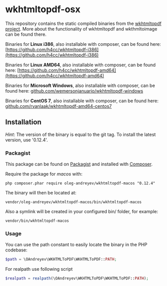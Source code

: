 wkhtmltopdf-osx
================

This repository contains the static compiled binaries from the [wkhtmltopdf project](http://wkhtmltopdf.org/).
More about the functionality of wkhtmltopdf and wkthmltoimage can be found there.

Binaries for __Linux i386__, also installable with composer, can be found here: [https://github.com/h4cc/wkhtmltopdf-i386](https://github.com/h4cc/wkhtmltopdf-i386)

Binaries for __Linux AMD64__, also installable with composer, can be found here: [https://github.com/h4cc/wkhtmltopdf-amd64](https://github.com/h4cc/wkhtmltopdf-amd64)

Binaries for __Microsoft Windows__, also installable with composer, can be found here: [github.com/wemersonjanuario/wkhtmltopdf-windows](https://github.com/wemersonjanuario/wkhtmltopdf-windows)

Binaries for __CentOS 7__, also installable with composer, can be found here: [github.com/rvanlaak/wkhtmltopdf-amd64-centos7](https://github.com/rvanlaak/wkhtmltopdf-amd64-centos7)

## Installation

_Hint_:
The version of the binary is equal to the git tag.
To install the latest version, use '0.12.4'.

### Packagist

This package can be found on [Packagist](http://packagist.org) and installed with [Composer](https://getcomposer.org/).

Require the package for _macos_ with:

    php composer.phar require oleg-andreyev/wkhtmltopdf-macos "0.12.4"

The binary will then be located at:

    vendor/oleg-andreyev/wkhtmltopdf-macos/bin/wkhtmltopdf-macos

Also a symlink will be created in your configured bin/ folder, for example:

    vendor/bin/wkhtmltopdf-macos

### Usage

You can use the path constant to easily locate the binary in the PHP codebase: 

``` php
$path = \OAndreyev\WKHTMLToPDF\WKHTMLToPDF::PATH;
```

For realpath use following script

``` php
$realpath = realpath(\OAndreyev\WKHTMLToPDF\WKHTMLToPDF::PATH);
```
